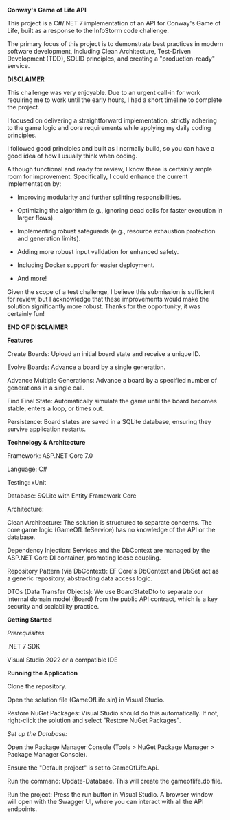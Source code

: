 ﻿**Conway's Game of Life API**

This project is a C#/.NET 7 implementation of an API for Conway's Game of Life, built as a response to the InfoStorm code challenge.

The primary focus of this project is to demonstrate best practices in modern software development, including Clean Architecture, Test-Driven Development (TDD), SOLID principles, and creating a "production-ready" service.

**DISCLAIMER**

This challenge was very enjoyable. Due to an urgent call-in for work requiring me to work until the early hours, I had a short timeline to complete the project.

I focused on delivering a straightforward implementation, strictly adhering to the game logic and core requirements while applying my daily coding principles.

I followed good principles and built as I normally build, so you can have a good idea of how I usually think when coding.

Although functional and ready for review, I know there is certainly ample room for improvement. Specifically, I could enhance the current implementation by:

 - Improving modularity and further splitting responsibilities.

 - Optimizing the algorithm (e.g., ignoring dead cells for faster execution in larger flows).

 - Implementing robust safeguards (e.g., resource exhaustion protection and generation limits).

 - Adding more robust input validation for enhanced safety.

 - Including Docker support for easier deployment.

 - And more!

Given the scope of a test challenge, I believe this submission is sufficient for review, but I acknowledge that these improvements would make the solution significantly more robust. Thanks for the opportunity, it was certainly fun!

**END OF DISCLAIMER**

**Features**

Create Boards: Upload an initial board state and receive a unique ID.

Evolve Boards: Advance a board by a single generation.

Advance Multiple Generations: Advance a board by a specified number of generations in a single call.

Find Final State: Automatically simulate the game until the board becomes stable, enters a loop, or times out.

Persistence: Board states are saved in a SQLite database, ensuring they survive application restarts.

**Technology & Architecture**

Framework: ASP.NET Core 7.0

Language: C#

Testing: xUnit

Database: SQLite with Entity Framework Core

Architecture:

Clean Architecture: The solution is structured to separate concerns. The core game logic (GameOfLifeService) has no knowledge of the API or the database.

Dependency Injection: Services and the DbContext are managed by the ASP.NET Core DI container, promoting loose coupling.

Repository Pattern (via DbContext): EF Core's DbContext and DbSet act as a generic repository, abstracting data access logic.

DTOs (Data Transfer Objects): We use BoardStateDto to separate our internal domain model (Board) from the public API contract, which is a key security and scalability practice.

**Getting Started**

_Prerequisites_

.NET 7 SDK

Visual Studio 2022 or a compatible IDE

**Running the Application**

Clone the repository.

Open the solution file (GameOfLife.sln) in Visual Studio.

Restore NuGet Packages: Visual Studio should do this automatically. If not, right-click the solution and select "Restore NuGet Packages".

_Set up the Database:_

Open the Package Manager Console (Tools > NuGet Package Manager > Package Manager Console).

Ensure the "Default project" is set to GameOfLife.Api.

Run the command: Update-Database. This will create the gameoflife.db file.

Run the project: Press the run button in Visual Studio. A browser window will open with the Swagger UI, where you can interact with all the API endpoints.